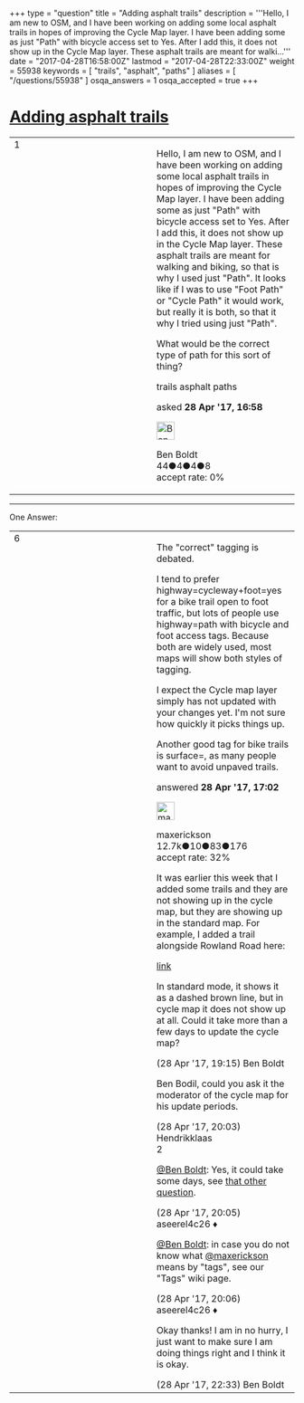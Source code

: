 +++
type = "question"
title = "Adding asphalt trails"
description = '''Hello, I am new to OSM, and I have been working on adding some local asphalt trails in hopes of improving the Cycle Map layer. I have been adding some as just &quot;Path&quot; with bicycle access set to Yes. After I add this, it does not show up in the Cycle Map layer. These asphalt trails are meant for walki...'''
date = "2017-04-28T16:58:00Z"
lastmod = "2017-04-28T22:33:00Z"
weight = 55938
keywords = [ "trails", "asphalt", "paths" ]
aliases = [ "/questions/55938" ]
osqa_answers = 1
osqa_accepted = true
+++

<div class="headNormal">

# [Adding asphalt trails](/questions/55938/adding-asphalt-trails)

</div>

<div id="main-body">

<div id="askform">

<table id="question-table" style="width:100%;">
<colgroup>
<col style="width: 50%" />
<col style="width: 50%" />
</colgroup>
<tbody>
<tr>
<td style="width: 30px; vertical-align: top"><div class="vote-buttons">
<span id="post-55938-upvote" class="ajax-command post-vote up" rel="nofollow" title="I like this post (click again to cancel)"> </span>
<div id="post-55938-score" class="post-score" title="current number of votes">
1
</div>
<span id="post-55938-downvote" class="ajax-command post-vote down" rel="nofollow" title="I dont like this post (click again to cancel)"> </span> <span id="favorite-mark" class="ajax-command favorite-mark" rel="nofollow" title="mark/unmark this question as favorite (click again to cancel)"> </span>
<div id="favorite-count" class="favorite-count">
&#10;</div>
</div></td>
<td><div id="item-right">
<div class="question-body">
<p>Hello, I am new to OSM, and I have been working on adding some local asphalt trails in hopes of improving the Cycle Map layer. I have been adding some as just "Path" with bicycle access set to Yes. After I add this, it does not show up in the Cycle Map layer. These asphalt trails are meant for walking and biking, so that is why I used just "Path". It looks like if I was to use "Foot Path" or "Cycle Path" it would work, but really it is both, so that it why I tried using just "Path".</p>
<p>What would be the correct type of path for this sort of thing?</p>
</div>
<div id="question-tags" class="tags-container tags">
<span class="post-tag tag-link-trails" rel="tag" title="see questions tagged &#39;trails&#39;">trails</span> <span class="post-tag tag-link-asphalt" rel="tag" title="see questions tagged &#39;asphalt&#39;">asphalt</span> <span class="post-tag tag-link-paths" rel="tag" title="see questions tagged &#39;paths&#39;">paths</span>
</div>
<div id="question-controls" class="post-controls">
&#10;</div>
<div class="post-update-info-container">
<div class="post-update-info post-update-info-user">
<p>asked <strong>28 Apr '17, 16:58</strong></p>
<img src="https://secure.gravatar.com/avatar/d35191f4d89f0559c291472f3632c42a?s=32&amp;d=identicon&amp;r=g" class="gravatar" width="32" height="32" alt="Ben%20Boldt&#39;s gravatar image" />
<p><span>Ben Boldt</span><br />
<span class="score" title="44 reputation points">44</span><span title="4 badges"><span class="badge1">●</span><span class="badgecount">4</span></span><span title="4 badges"><span class="silver">●</span><span class="badgecount">4</span></span><span title="8 badges"><span class="bronze">●</span><span class="badgecount">8</span></span><br />
<span class="accept_rate" title="Rate of the user&#39;s accepted answers">accept rate:</span> <span title="Ben Boldt has no accepted answers">0%</span></p>
</div>
</div>
<div id="comments-container-55938" class="comments-container">
&#10;</div>
<div id="comment-tools-55938" class="comment-tools">
&#10;</div>
<div class="clear">
&#10;</div>
<div id="comment-55938-form-container" class="comment-form-container">
&#10;</div>
<div class="clear">
&#10;</div>
</div></td>
</tr>
</tbody>
</table>

------------------------------------------------------------------------

<div class="tabBar">

<span id="sort-top"></span>

<div class="headQuestions">

One Answer:

</div>

</div>

<span id="55939"></span>

<div id="answer-container-55939" class="answer accepted-answer">

<table style="width:100%;">
<colgroup>
<col style="width: 50%" />
<col style="width: 50%" />
</colgroup>
<tbody>
<tr>
<td style="width: 30px; vertical-align: top"><div class="vote-buttons">
<span id="post-55939-upvote" class="ajax-command post-vote up" rel="nofollow" title="I like this post (click again to cancel)"> </span>
<div id="post-55939-score" class="post-score" title="current number of votes">
6
</div>
<span id="post-55939-downvote" class="ajax-command post-vote down" rel="nofollow" title="I dont like this post (click again to cancel)"> </span> <span class="accept-answer on" rel="nofollow" title="Ben Boldt has selected this answer as the correct answer"> </span>
</div></td>
<td><div class="item-right">
<div class="answer-body">
<p>The "correct" tagging is debated.</p>
<p>I tend to prefer highway=cycleway+foot=yes for a bike trail open to foot traffic, but lots of people use highway=path with bicycle and foot access tags. Because both are widely used, most maps will show both styles of tagging.</p>
<p>I expect the Cycle map layer simply has not updated with your changes yet. I'm not sure how quickly it picks things up.</p>
<p>Another good tag for bike trails is surface=, as many people want to avoid unpaved trails.</p>
</div>
<div class="answer-controls post-controls">
&#10;</div>
<div class="post-update-info-container">
<div class="post-update-info post-update-info-user">
<p>answered <strong>28 Apr '17, 17:02</strong></p>
<img src="https://secure.gravatar.com/avatar/c860445e868ebb21da141635a4aa7b06?s=32&amp;d=identicon&amp;r=g" class="gravatar" width="32" height="32" alt="maxerickson&#39;s gravatar image" />
<p><span>maxerickson</span><br />
<span class="score" title="12700 reputation points"><span>12.7k</span></span><span title="10 badges"><span class="badge1">●</span><span class="badgecount">10</span></span><span title="83 badges"><span class="silver">●</span><span class="badgecount">83</span></span><span title="176 badges"><span class="bronze">●</span><span class="badgecount">176</span></span><br />
<span class="accept_rate" title="Rate of the user&#39;s accepted answers">accept rate:</span> <span title="maxerickson has 93 accepted answers">32%</span></p>
</div>
</div>
<div id="comments-container-55939" class="comments-container">
<span id="55949"></span>
<div id="comment-55949" class="comment">
<div id="post-55949-score" class="comment-score">
&#10;</div>
<div class="comment-text">
<p>It was earlier this week that I added some trails and they are not showing up in the cycle map, but they are showing up in the standard map. For example, I added a trail alongside Rowland Road here:</p>
<p><a href="https://www.openstreetmap.org/#map=18/44.89990/-93.43962">link</a></p>
<p>In standard mode, it shows it as a dashed brown line, but in cycle map it does not show up at all. Could it take more than a few days to update the cycle map?</p>
</div>
<div id="comment-55949-info" class="comment-info">
<span class="comment-age">(28 Apr '17, 19:15)</span> <span class="comment-user userinfo">Ben Boldt</span>
</div>
</div>
<span id="55950"></span>
<div id="comment-55950" class="comment">
<div id="post-55950-score" class="comment-score">
&#10;</div>
<div class="comment-text">
<p>Ben Bodil, could you ask it the moderator of the cycle map for his update periods.</p>
</div>
<div id="comment-55950-info" class="comment-info">
<span class="comment-age">(28 Apr '17, 20:03)</span> <span class="comment-user userinfo">Hendrikklaas</span>
</div>
</div>
<span id="55951"></span>
<div id="comment-55951" class="comment">
<div id="post-55951-score" class="comment-score">
2
</div>
<div class="comment-text">
<p><a href="https://help.openstreetmap.org/users/13645/ben-boldt">@Ben Boldt</a>: Yes, it could take some days, see <a href="/questions/3950/when-does-a-change-get-updated-on-the-opencyclemap">that other question</a>.</p>
</div>
<div id="comment-55951-info" class="comment-info">
<span class="comment-age">(28 Apr '17, 20:05)</span> <span class="comment-user userinfo">aseerel4c26 ♦</span>
</div>
</div>
<span id="55952"></span>
<div id="comment-55952" class="comment">
<div id="post-55952-score" class="comment-score">
&#10;</div>
<div class="comment-text">
<p><a href="https://help.openstreetmap.org/users/13645/ben-boldt">@Ben Boldt</a>: in case you do not know what <a href="https://help.openstreetmap.org/users/10973/maxerickson">@maxerickson</a> means by "tags", see our <span>"Tags" wiki page</span>.</p>
</div>
<div id="comment-55952-info" class="comment-info">
<span class="comment-age">(28 Apr '17, 20:06)</span> <span class="comment-user userinfo">aseerel4c26 ♦</span>
</div>
</div>
<span id="55953"></span>
<div id="comment-55953" class="comment">
<div id="post-55953-score" class="comment-score">
&#10;</div>
<div class="comment-text">
<p>Okay thanks! I am in no hurry, I just want to make sure I am doing things right and I think it is okay.</p>
</div>
<div id="comment-55953-info" class="comment-info">
<span class="comment-age">(28 Apr '17, 22:33)</span> <span class="comment-user userinfo">Ben Boldt</span>
</div>
</div>
</div>
<div id="comment-tools-55939" class="comment-tools">
&#10;</div>
<div class="clear">
&#10;</div>
<div id="comment-55939-form-container" class="comment-form-container">
&#10;</div>
<div class="clear">
&#10;</div>
</div></td>
</tr>
</tbody>
</table>

</div>

<div class="paginator-container-left">

</div>

</div>

</div>

